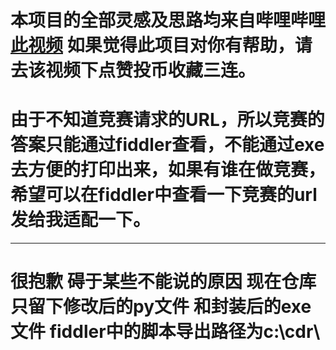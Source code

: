 # 本项目的全部灵感及思路均来自哔哩哔哩[此视频](https://www.bilibili.com/video/BV1R64y1M7q5?from=search&seid=13698410817824032418) 如果觉得此项目对你有帮助，请去该视频下点赞投币收藏三连。



# 由于不知道竞赛请求的URL，所以竞赛的答案只能通过fiddler查看，不能通过exe去方便的打印出来，如果有谁在做竞赛，希望可以在fiddler中查看一下竞赛的url发给我适配一下。


-----------------------------------------------------


# 很抱歉 碍于某些不能说的原因 现在仓库只留下修改后的py文件 和封装后的exe文件  fiddler中的脚本导出路径为c:\cdr\
